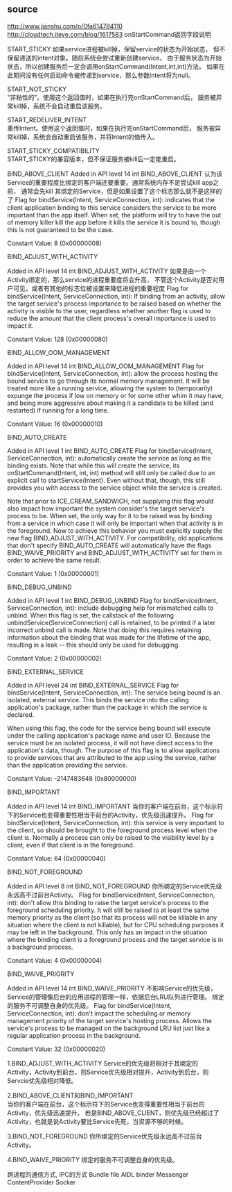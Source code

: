 ## source
http://www.jianshu.com/p/0fa614784110
http://cloudtech.iteye.com/blog/1617583
onStartCommand返回字段说明

START_STICKY 
如果service进程被kill掉，保留service的状态为开始状态，
但不保留递送的intent对象。随后系统会尝试重新创建service，
由于服务状态为开始状态，所以创建服务后一定会调用onStartCommand(Intent,int,int)方法。
如果在此期间没有任何启动命令被传递到service，那么参数Intent将为null。

START_NOT_STICKY	
“非粘性的”。使用这个返回值时，如果在执行完onStartCommand后，
服务被异常kill掉，系统不会自动重启该服务。


START_REDELIVER_INTENT	
重传Intent。使用这个返回值时，如果在执行完onStartCommand后，
服务被异常kill掉，系统会自动重启该服务，并将Intent的值传入。

START_STICKY_COMPATIBILITY	
START_STICKY的兼容版本，但不保证服务被kill后一定能重启。

BIND_ABOVE_CLIENT
Added in API level 14
int BIND_ABOVE_CLIENT
认为该Service的重要程度比绑定的客户端还要重要。通常系统内存不足尝试kill app之前，
通常会先kill 其绑定的Service，但是如果设置了这个标志那么就不是这样的了
Flag for bindService(Intent, ServiceConnection, int): indicates that the client application binding 
to this service considers the service to be more important than the app itself. 
When set, the platform will try to have the out of memory killer kill the 
app before it kills the service it is bound to, though this is not guaranteed to be the case.

Constant Value: 8 (0x00000008)

BIND_ADJUST_WITH_ACTIVITY

Added in API level 14
int BIND_ADJUST_WITH_ACTIVITY
如果是由一个Activity绑定的，那么service的进程重要度将会升高，
不管这个Activity是否对用户可见，或者有其他的标志位被设置来降低进程的重要程度
Flag for bindService(Intent, ServiceConnection, int): If binding from an activity,
 allow the target service's process importance to be raised based on
  whether the activity is visible to the user, regardless whether
   another flag is used to reduce the amount that the client 
   process's overall importance is used to impact it.

Constant Value: 128 (0x00000080)

BIND_ALLOW_OOM_MANAGEMENT

Added in API level 14
int BIND_ALLOW_OOM_MANAGEMENT
Flag for bindService(Intent, ServiceConnection, int): allow the process 
hosting the bound service to go through its normal memory management. 
It will be treated more like a running service, allowing the system to 
(temporarily) expunge the process if low on memory or for some other 
whim it may have, and being more aggressive about making
 it a candidate to be killed (and restarted) if running for a long time.

Constant Value: 16 (0x00000010)

BIND_AUTO_CREATE

Added in API level 1
int BIND_AUTO_CREATE
Flag for bindService(Intent, ServiceConnection, int): automatically 
  create the service as long as the binding exists. Note that
  while this will create the service, its onStartCommand(Intent, int, int)
  method will still only be called due to an explicit call to startService(Intent). 
  Even without that, though, this still provides you with access to the service 
  object while the service is created.

Note that prior to ICE_CREAM_SANDWICH, not supplying this flag would also 
impact how important the system consider's the target service's process to be. 
When set, the only way for it to be raised was by binding from a service
 in which case it will only be important when that activity is in the foreground. 
 Now to achieve this behavior you must explicitly supply the new flag 
 BIND_ADJUST_WITH_ACTIVITY. For compatibility, old applications 
 that don't specify BIND_AUTO_CREATE will automatically have the 
 flags BIND_WAIVE_PRIORITY and BIND_ADJUST_WITH_ACTIVITY set for 
 them in order to achieve the same result.

Constant Value: 1 (0x00000001)

BIND_DEBUG_UNBIND

Added in API level 1
int BIND_DEBUG_UNBIND
Flag for bindService(Intent, ServiceConnection, int): include debugging 
help for mismatched calls to unbind. When this flag is set, 
the callstack of the following unbindService(ServiceConnection) call is
 retained, to be printed if a later incorrect unbind call is made. Note
  that doing this requires retaining information about the binding that
   was made for the lifetime of the app, resulting in a leak -- this should only be used for debugging.

Constant Value: 2 (0x00000002)

BIND_EXTERNAL_SERVICE

Added in API level 24
int BIND_EXTERNAL_SERVICE
Flag for bindService(Intent, ServiceConnection, int): The service being 
bound is an isolated, external service. This binds the service into the 
calling application's package, rather than the package in which the service is declared.

When using this flag, the code for the service being bound will execute
 under the calling application's package name and user ID. Because the 
 service must be an isolated process, it will not have direct access to 
 the application's data, though. The purpose of this flag is to allow 
 applications to provide services that are attributed to the app using 
 the service, rather than the application providing the service.

Constant Value: -2147483648 (0x80000000)

BIND_IMPORTANT

Added in API level 14
int BIND_IMPORTANT
当你的客户端在前台，这个标示符下的Service也变得重要性相当于前台的Activity，优先级迅速提升。
Flag for bindService(Intent, ServiceConnection, int): this service is 
very important to the client, so should be brought to the foreground
 process level when the client is. Normally a process can only be raised 
 to the visibility level by a client, even if that client is in the foreground.

Constant Value: 64 (0x00000040)

BIND_NOT_FOREGROUND

Added in API level 8
int BIND_NOT_FOREGROUND
你所绑定的Service优先级永远高不过前台Activity。
Flag for bindService(Intent, ServiceConnection, int): don't allow this 
binding to raise the target service's process to the foreground 
scheduling priority. It will still be raised to at least the same 
memory priority as the client (so that its process will not be killable
 in any situation where the client is not killable), but for CPU scheduling 
 purposes it may be left in the background. This only has an impact in the 
 situation where the binding client is a foreground process and the target 
 service is in a background process.

Constant Value: 4 (0x00000004)

BIND_WAIVE_PRIORITY

Added in API level 14
int BIND_WAIVE_PRIORITY
不影响Service的优先级，Service的管理像后台的应用进程的管理一样，依据后台LRU队列进行管理。
绑定的服务不可调整自身的优先级。
Flag for bindService(Intent, ServiceConnection, int): don't impact the
 scheduling or memory management priority of the target service's 
 hosting process. Allows the service's process to be managed on 
 the background LRU list just like a regular application process 
 in the background.

Constant Value: 32 (0x00000020)

1.BIND_ADJUST_WITH_ACTIVITY  Service的优先级将相对于其绑定的Activity，Activity到前台，则Service优先级相对提升，Activity到后台，则Servcie优先级相对降低。

2.BIND_ABOVE_CLIENT和BIND_IMPORTANT  
当你的客户端在前台，这个标示符下的Service也变得重要性相当于前台的Activity，优先级迅速提升。
若是BIND_ABOVE_CLIENT，则优先级已经超过了Activity，也就是说Activity要比Service先死，当资源不够的时候。

3.BIND_NOT_FOREGROUND 你所绑定的Service优先级永远高不过前台Activity。

4.BIND_WAIVE_PRIORITY 绑定的服务不可调整自身的优先级。


跨进程的通信方式, IPC的方式
Bundle
file
AIDL binder
Messenger 
ContentProvider
Socker

